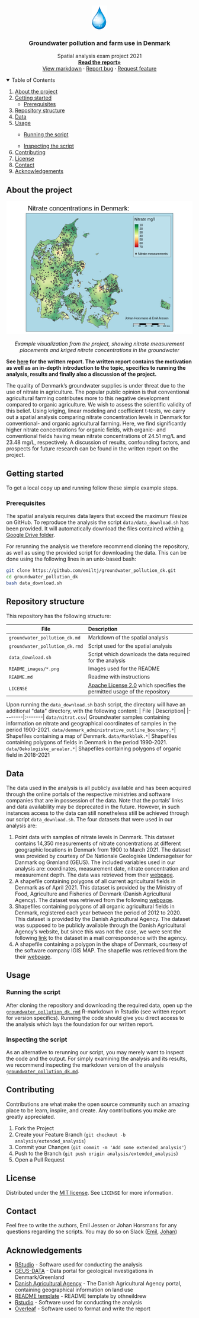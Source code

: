 
<!-- PROJECT LOGO -->
<br />
<p align="center">
  <a href="https://github.com/emiltj/groundwater_pollution_dk">
    <img src="README_images/logo.png" alt="Logo" width="40" height="65">
  </a>

  <h3 align="center">Groundwater pollution and farm use in Denmark</h3>

  <p align="center">
    Spatial analysis exam project 2021
    <br />
    <a href="https://github.com/emiltj/groundwater_pollution_dk/report.pdf"><strong>Read the report»</strong></a>
    <br />
    <a href="https://github.com/emiltj/groundwater_pollution_dk/blob/master/groundwater_pollution_dk.md">View markdown</a>
    ·
    <a href="https://github.com/emiltj/groundwater_pollution_dk/issues">Report bug</a>
    ·
    <a href="https://github.com/emiltj/groundwater_pollution_dk/issues">Request feature</a>
  </p>
</p>


<!-- TABLE OF CONTENTS -->
<details open="open">
  <summary>Table of Contents</summary>
  <ol>
    <li>
      <a href="#about-the-project">About the project</a>
    </li>
    <li>
      <a href="#getting-started">Getting started</a>
      <ul>
        <li><a href="#prerequisites">Prerequisites</a></li>
      </ul>
    </li>
    <li><a href="#repository-structure">Repository structure</a></li>
    <li><a href="#data">Data</a></li>
    <li><a href="#usage">Usage</a></li>
        <ul>
          <li><a href="#running-the-script">Running the script</a></li>
        </ul>
        <ul>
          <li><a href="#inspecting-the-script">Inspecting the script</a></li>
        </ul>      
    <li><a href="#contributing">Contributing</a></li>
    <li><a href="#license">License</a></li>
    <li><a href="#contact">Contact</a></li>
    <li><a href="#acknowledgements">Acknowledgements</a></li>
  </ol>
</details>


<!-- ABOUT THE PROJECT -->
## About the project

<p align="center"><img src="groundwater_pollution_dk_files/figure-gfm/unnamed-chunk-34-1.png" alt="Logo" width="504" height="360"></p>
<p align="center"><em>Example visualization from the project, showing nitrate measurement placements and kriged nitrate concentrations in the groundwater </em>
</p>

**See [here](https://github.com/emiltj/groundwater_pollution_dk/blob/main/spatial_analytics_exam_2021.pdf) for the written report. The written report contains the motivation as well as an in-depth introduction to the topic, specifics to running the analysis, results and finally also a discussion of the project.**

The quality of Denmark’s groundwater supplies is under threat due to the use of nitrate in agriculture. The popular public opinion is that conventional agricultural farming contributes more to this negative development compared to organic agriculture. We wish to assess the scientific validity of this belief. Using kriging, linear modeling and coefficient t-tests, we carry out a spatial analysis comparing nitrate concentration levels in Denmark for conventional- and organic agricultural farming. Here, we find significantly higher nitrate concentrations for organic fields, with organic- and conventional fields having mean nitrate concentrations of 24.51 mg/L and 23.48 mg/L, respectively. A discussion of results, confounding factors, and prospects for future research can be found in the written report on the project.

<!-- GETTING STARTED -->
## Getting started

To get a local copy up and running follow these simple example steps.

### Prerequisites

The spatial analysis requires data layers that exceed the maximum filesize on GitHub. To reproduce the analysis the script ```data/data_download.sh``` has been provided. It will automatically download the files contained within [a Google Drive folder](https://drive.google.com/drive/folders/1ZbnRr2CnVcMm0M2-v3AN7aOMlW5HMXfT?usp=sharing). 

For rerunning the analysis we therefore recommend cloning the repository, as well as using the provided script for downloading the data.
This can be done using the following lines in an unix-based bash:

```bash
git clone https://github.com/emiltj/groundwater_pollution_dk.git
cd groundwater_pollution_dk
bash data_download.sh
```

<!-- REPOSITORY STRUCTURE -->
## Repository structure
This repository has the following structure:

| File | Description|
|--------|:-------|
```groundwater_pollution_dk.md```| Markdown of the spatial analysis
```groundwater_pollution_dk.rmd```| Script used for the spatial analysis
```data_download.sh``` | Script which downloads the data required for the analysis
```README_images/*.png```| Images used for the README
```README.md``` | Readme with instructions
```LICENSE``` | [Apache License 2.0](https://www.apache.org/licenses/LICENSE-2.0) which specifies the permitted usage of the repository

Upon running the ```data_download.sh``` bash script, the directory will have an additional "data" directory, with the following content:
| File | Description|
|--------|:-------|
```data/nitrat.csv```| Groundwater samples containing information on nitrate and geographical coordinates of samples in the period 1900-2021.
```data/denmark_administrative_outline_boundary.*```| Shapefiles containing a map of Denmark.
```data/Markblok.*```| Shapefiles containing polygons of fields in Denmark in the period 1990-2021.
```data/Oekologiske_arealer.*```| Shapefiles containing polygons of organic field in 2018-2021

<!-- USAGE EXAMPLES -->
## Data

The data used in the analysis is all publicly available and has been acquired through the online portals of the respective ministries and software companies that are in possession of the data.
Note that the portals’ links and data availability may be deprecated in the future. However, in such instances access to the data can still nonetheless still be achieved through our script ```data_download.sh```. The four datasets that were used in our analysis are:

1. Point data with samples of nitrate levels in Denmark. This dataset contains 14,350 measurements of nitrate concentrations at different geographic locations in Denmark from 1900 to March 2021. The dataset was provided by courtesy of De Nationale Geologiske Undersøgelser for Danmark og Grønland (GEUS). The included variables used in our analysis are: coordinates, measurement date, nitrate concentration and measurement depth. The data was retrieved from their [webpage](https://data.geus.dk/geusmap/ows/help/?mapname=nitrat_2mg_and_above_aggr&epsg=25832).
2. A shapefile containing polygons of all current agricultural fields in Denmark as of April 2021.  This dataset is provided by the Ministry of Food, Agriculture and Fisheries of Denmark (Danish Agricultural Agency). The dataset was retrieved from the following [webpage](https://kortdata.fvm.dk/download/).
3. Shapefiles containing polygons of all organic agricultural fields in Denmark, registered each year between the period of 2012 to 2020. This dataset is provided by the Danish Agricultural Agency. The dataset was supposed to be publicly available through the Danish Agricultural Agency’s website, but since this was not the case, we were sent the following [link](https://filkassen.statens-it.dk/userportal/#/shared/public/0Kr0R6Oq9A3CqvRM/%C3%98kologiske%20arealer) to the dataset in a mail correspondence with the agency.
4. A shapefile containing a polygon in the shape of Denmark, courtesy of the software company IGIS MAP. The shapefile was retrieved from the their [webpage](https://www.igismap.com/).


<!-- USAGE EXAMPLES -->
## Usage

### Running the script

After cloning the repository and downloading the required data, open up the <a href="groundwater_pollution_dk.Rmd">```groundwater_pollution_dk.rmd```</a> R-markdown in Rstudio (see written report for version specifics). Running the code should give you direct access to the analysis which lays the foundation for our written report.

### Inspecting the script

As an alternative to rerunning our script, you may merely want to inspect the code and the output.
For simply examining the analysis and its results, we recommend inspecting the markdown version of the analysis <a href="groundwater_pollution_dk.md">```groundwater_pollution_dk.md```</a>.

<!-- CONTRIBUTING -->
## Contributing

Contributions are what make the open source community such an amazing place to be learn, inspire, and create. Any contributions you make are greatly appreciated.

1. Fork the Project
2. Create your Feature Branch (`git checkout -b analysis/extended_analysis`)
3. Commit your Changes (`git commit -m 'Add some extended_analysis'`)
4. Push to the Branch (`git push origin analysis/extended_analysis`)
5. Open a Pull Request

<!-- LICENSE -->
## License
Distributed under the [MIT license](https://opensource.org/licenses/MIT). See ```LICENSE``` for more information.

<!-- CONTACT -->
## Contact

Feel free to write the authors, Emil Jessen or Johan Horsmans for any questions regarding the scripts.
You may do so on Slack ([Emil](https://app.slack.com/client/T01908QBS9X/D01A1LFRDE0), [Johan](https://app.slack.com/client/T01908QBS9X/D01BDPKT3BL))

<!-- ACKNOWLEDGEMENTS -->
## Acknowledgements
* [RStudio](https://www.rstudio.com/) - Software used for conducting the analysis
* [GEUS-DATA](https://www.geus.dk/) - Data portal for geological investigations in Denmark/Greenland
* [Danish Agricultural Agency](https://lbst.dk/landbrug/kort-og-markblokke/) - The Danish Agricultural Agency portal, containing geographical information on land use 
* [README template](https://github.com/othneildrew/Best-README-Template) - README template by othneildrew
* [Rstudio](https://www.rstudio.com/) - Software used for conducting the analysis
* [Overleaf](https://www.overleaf.com/) - Software used to format and write the report
